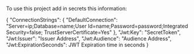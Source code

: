 To use this project add in secrets this information:

{
  "ConnectionStrings": {
    "DefaultConnection": "Server=ip;Database=name;User Id=name;Password=password;Integrated Security=false; TrustServerCertificate=Yes"
  },
  "Jwt:Key": "SecretToken",
  "Jwt:Issuer": "Issuer Address",
  "Jwt:Audience": "Audience Address",
  "Jwt:ExpirationSeconds": JWT Expiration time in seconds 
}
